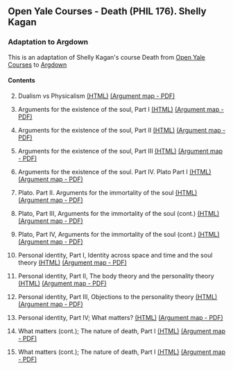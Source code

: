 ## Open Yale Courses - Death (PHIL 176). Shelly Kagan

### Adaptation to Argdown

This is an adaptation of Shelly Kagan's course Death from [Open Yale Courses](https://oyc.yale.edu/death/phil-176) to [Argdown](https://argdown.org/)

#### Contents

2. Dualism vs Physicalism [(HTML)](https://htmlpreview.github.io/?https://raw.githubusercontent.com/antonostrovsky/open-yale-death-shelly-kagan/master/lectures/2.%20Dualism%20vs.%20Physicalism.html)  [(Argument map - PDF)](https://github.com/antonostrovsky/open-yale-death-shelly-kagan/raw/master/lectures/2.%20Dualism%20vs.%20Physicalism.pdf)

3. Arguments for the existence of the soul, Part I [(HTML)](https://htmlpreview.github.io/?https://raw.githubusercontent.com/antonostrovsky/open-yale-death-shelly-kagan/master/lectures/3.%20Arguments%20for%20the%20existence%20of%20the%20soul%2C%20Part%20I.html)  [(Argument map - PDF)](https://github.com/antonostrovsky/open-yale-death-shelly-kagan/raw/master/lectures/3.%20Arguments%20for%20the%20existence%20of%20the%20soul%2C%20Part%20I.pdf)

4. Arguments for the existence of the soul, Part II [(HTML)](https://htmlpreview.github.io/?https://github.com/antonostrovsky/open-yale-death-shelly-kagan/blob/master/lectures/4.%20Arguments%20for%20the%20existence%20of%20the%20soul%2C%20Part%20II.html)  [(Argument map - PDF)](https://github.com/antonostrovsky/open-yale-death-shelly-kagan/raw/master/lectures/4.%20Arguments%20for%20the%20existence%20of%20the%20soul%2C%20Part%20II.pdf)

5. Arguments for the existence of the soul, Part III [(HTML)](https://htmlpreview.github.io/?https://raw.githubusercontent.com/antonostrovsky/open-yale-death-shelly-kagan/master/lectures/5.%20Arguments%20for%20the%20existence%20of%20the%20soul%2C%20Part%20III.html)  [(Argument map - PDF)](https://github.com/antonostrovsky/open-yale-death-shelly-kagan/raw/master/lectures/5.%20Arguments%20for%20the%20existence%20of%20the%20soul%2C%20Part%20III.pdf)

6. Arguments for the existence of the soul. Part IV. Plato Part I [(HTML)](https://htmlpreview.github.io/?https://raw.githubusercontent.com/antonostrovsky/open-yale-death-shelly-kagan/master/lectures/6.%20Arguments%20for%20the%20existence%20of%20the%20soul%2C%20Part%20IV%2C%20Plato%2C%20Part%20I.html)  [(Argument map - PDF)](https://github.com/antonostrovsky/open-yale-death-shelly-kagan/raw/master/lectures/6.%20Arguments%20for%20the%20existence%20of%20the%20soul%2C%20Part%20IV%2C%20Plato%2C%20Part%20I.pdf)

7. Plato. Part II. Arguments for the immortality of the soul [(HTML)](https://htmlpreview.github.io/?https://raw.githubusercontent.com/antonostrovsky/open-yale-death-shelly-kagan/master/lectures/7.%20Plato%2C%20Part%20II%2C%20Arguments%20for%20the%20immortality%20of%20the%20soul.html)  [(Argument map - PDF)](https://github.com/antonostrovsky/open-yale-death-shelly-kagan/raw/master/lectures/7.%20Plato%2C%20Part%20II%2C%20Arguments%20for%20the%20immortality%20of%20the%20soul.pdf)

8. Plato, Part III, Arguments for the immortality of the soul (cont.) [(HTML)](https://htmlpreview.github.io/?https://raw.githubusercontent.com/antonostrovsky/open-yale-death-shelly-kagan/master/lectures/8.%20Plato%2C%20Part%20III%20Arguments%20for%20the%20immortality%20of%20the%20soul%20(cont.).html)  [(Argument map - PDF)](https://github.com/antonostrovsky/open-yale-death-shelly-kagan/raw/master/lectures/8.%20Plato%2C%20Part%20III%20Arguments%20for%20the%20immortality%20of%20the%20soul%20(cont.).pdf)

9. Plato, Part IV, Arguments for the immortality of the soul (cont.) [(HTML)](https://htmlpreview.github.io/?https://raw.githubusercontent.com/antonostrovsky/open-yale-death-shelly-kagan/master/lectures/9.%20Plato%2C%20Part%20IV%2C%20Arguments%20for%20the%20immortality%20of%20the%20soul%20(cont.).html)  [(Argument map - PDF)](https://github.com/antonostrovsky/open-yale-death-shelly-kagan/raw/master/lectures/9.%20Plato%2C%20Part%20IV%2C%20Arguments%20for%20the%20immortality%20of%20the%20soul%20(cont.).pdf)

10. Personal identity, Part I, Identity across space and time and the soul theory [(HTML)](http://htmlpreview.github.io/?https://raw.githubusercontent.com/antonostrovsky/open-yale-death-shelly-kagan/master/lectures/10.%20Personal%20identity%2C%20Part%20I%2C%20Identity%20across%20space%20and%20time%20and%20the%20soul%20theory.html)  [(Argument map - PDF)](https://github.com/antonostrovsky/open-yale-death-shelly-kagan/raw/master/lectures/10.%20Personal%20identity%2C%20Part%20I%2C%20Identity%20across%20space%20and%20time%20and%20the%20soul%20theory.pdf)


11. Personal identity, Part II, The body theory and the personality theory [(HTML)](http://htmlpreview.github.io/?https://raw.githubusercontent.com/antonostrovsky/open-yale-death-shelly-kagan/master/lectures/11.%20Personal%20identity%2C%20Part%20II%2C%20The%20body%20theory%20and%20the%20personality%20theory.html)  [(Argument map - PDF)](https://github.com/antonostrovsky/open-yale-death-shelly-kagan/raw/master/lectures/11.%20Personal%20identity%2C%20Part%20II%2C%20The%20body%20theory%20and%20the%20personality%20theory.pdf)


12. Personal identity, Part III, Objections to the personality theory [(HTML)](http://htmlpreview.github.io/?https://raw.githubusercontent.com/antonostrovsky/open-yale-death-shelly-kagan/master/lectures/12.%20Personal%20identity%2C%20Part%20III%2C%20Objections%20to%20the%20personality%20theory.html)  [(Argument map - PDF)](https://github.com/antonostrovsky/open-yale-death-shelly-kagan/raw/master/lectures/12.%20Personal%20identity%2C%20Part%20III%2C%20Objections%20to%20the%20personality%20theory.pdf)


13. Personal identity, Part IV; What matters? [(HTML)](http://htmlpreview.github.io/?https://raw.githubusercontent.com/antonostrovsky/open-yale-death-shelly-kagan/master/lectures/13.%20Personal%20identity%2C%20Part%20IV%2C%20What%20matters.html)  [(Argument map - PDF)](https://github.com/antonostrovsky/open-yale-death-shelly-kagan/raw/master/lectures/13.%20Personal%20identity%2C%20Part%20IV%2C%20What%20matters.pdf)


14. What matters (cont.); The nature of death, Part I [(HTML)](http://htmlpreview.github.io/?https://raw.githubusercontent.com/antonostrovsky/open-yale-death-shelly-kagan/master/lectures/14.%20What%20matters%20(cont.)%2C%20The%20nature%20of%20death%2C%20Part%20I.html)  [(Argument map - PDF)](https://github.com/antonostrovsky/open-yale-death-shelly-kagan/raw/master/lectures/14.%20What%20matters%20(cont.)%2C%20The%20nature%20of%20death%2C%20Part%20I.pdf)


15. What matters (cont.); The nature of death, Part I [(HTML)](http://htmlpreview.github.io/?https://raw.githubusercontent.com/antonostrovsky/open-yale-death-shelly-kagan/master/lectures/15.%20The%20nature%20of%20death%20(cont.).%20Believing%20you%20will%20die.html)  [(Argument map - PDF)](https://github.com/antonostrovsky/open-yale-death-shelly-kagan/raw/master/lectures/15.%20The%20nature%20of%20death%20(cont.).%20Believing%20you%20will%20die.pdf)


